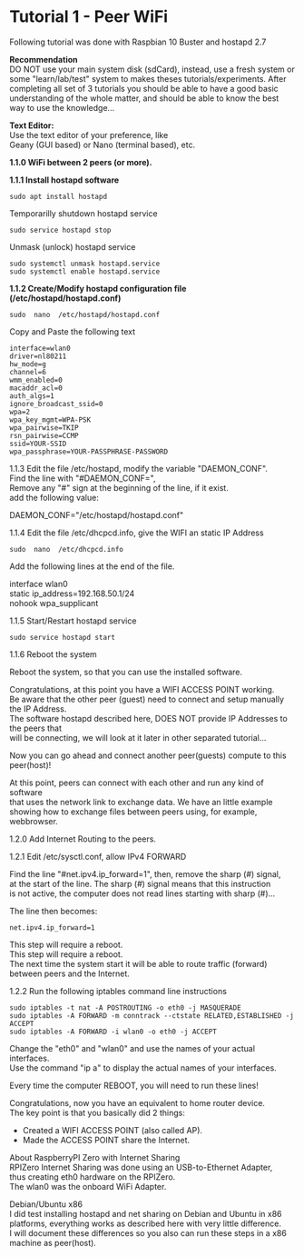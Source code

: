
# Tutorial 1 - Peer WiFi  
  
Following tutorial was done with Raspbian 10 Buster and hostapd 2.7  
  
**Recommendation**  
DO NOT use your main system disk (sdCard), instead, use a fresh system or some "learn/lab/test" system to makes theses tutorials/experiments. After completing all set of 3 tutorials you should be able to have a good basic understanding of the whole matter, and should be able to know the best way to use the knowledge...  
  
**Text Editor:**  
Use the text editor of your preference, like  
Geany (GUI based) or Nano (terminal based), etc.  
  
  
**1.1.0 WiFi between 2 peers (or more).**  
  

**1.1.1 Install hostapd software**  
  
	sudo apt install hostapd  
  
Temporarilly shutdown hostapd service  
  
	sudo service hostapd stop  
  
Unmask (unlock) hostapd service  
  
	sudo systemctl unmask hostapd.service  
	sudo systemctl enable hostapd.service  
  
**1.1.2 Create/Modify hostapd configuration file (/etc/hostapd/hostapd.conf)**  
  
	sudo  nano  /etc/hostapd/hostapd.conf  
  
Copy and Paste the following text  
```  
interface=wlan0  
driver=nl80211  
hw_mode=g  
channel=6  
wmm_enabled=0  
macaddr_acl=0  
auth_algs=1  
ignore_broadcast_ssid=0  
wpa=2  
wpa_key_mgmt=WPA-PSK  
wpa_pairwise=TKIP  
rsn_pairwise=CCMP  
ssid=YOUR-SSID  
wpa_passphrase=YOUR-PASSPHRASE-PASSWORD  
```
  
  

1.1.3 Edit the file /etc/hostapd, modify the variable "DAEMON_CONF".  
Find the line with "#DAEMON_CONF=",   
Remove any "#" sign at the beginning of the line, if it exist.  
add the following value:  
  
DAEMON_CONF="/etc/hostapd/hostapd.conf"  
  
  
1.1.4 Edit the file /etc/dhcpcd.info, give the WIFI an static IP Address  
  
	sudo  nano  /etc/dhcpcd.info  
  
Add the following lines at the end of the file.  
  
interface wlan0  
static ip_address=192.168.50.1/24  
nohook wpa_supplicant  
  
  
1.1.5 Start/Restart hostapd service  
  
	sudo service hostapd start  
  
  
1.1.6 Reboot the system  
  
Reboot the system, so that you can use the installed software.   
  
  
  
Congratulations, at this point you have a WIFI ACCESS POINT working.  
Be aware that the other peer (guest) need to connect and setup manually the IP Address.  
The software hostapd described here, DOES NOT provide IP Addresses to the peers that  
will be connecting, we will look at it later in other separated tutorial...  
  
Now you can go ahead and connect another peer(guests) compute to this peer(host)!  
  
At this point, peers can connect with each other and run any kind of software  
that uses the network link to exchange data. We have an little example  
showing how to exchange files between peers using, for example, webbrowser.  
  
  
  
  

1.2.0 Add Internet Routing to the peers.  

  

1.2.1 Edit /etc/sysctl.conf, allow IPv4 FORWARD  

  
Find the line "#net.ipv4.ip_forward=1", then, remove the sharp (#) signal,  
at the start of the line. The sharp (#) signal means that this instruction  
is not active, the computer does not read lines starting with sharp (#)...  
  
The line then becomes:  
  
	net.ipv4.ip_forward=1  
  
This step will require a reboot.  
This step will require a reboot.  
The next time the system start it will be able to route traffic (forward)  
between peers and the Internet.  
  
  

1.2.2 Run the following iptables command line instructions  

  
	sudo iptables -t nat -A POSTROUTING -o eth0 -j MASQUERADE  
	sudo iptables -A FORWARD -m conntrack --ctstate RELATED,ESTABLISHED -j ACCEPT  
	sudo iptables -A FORWARD -i wlan0 -o eth0 -j ACCEPT  
	  
Change the "eth0" and "wlan0" and use the names of your actual interfaces.  
Use the command "ip a" to display the actual names of your interfaces.  
  
Every time the computer REBOOT, you will need to run these lines!  
  
  
Congratulations, now you have an equivalent to home router device.  
The key point is that you basically did 2 things:  
- Created a WIFI ACCESS POINT (also called AP).  
- Made the ACCESS POINT share the Internet.  
  
About RaspberryPI Zero with Internet Sharing  
RPIZero Internet Sharing was done using an USB-to-Ethernet Adapter,  
thus creating eth0 hardware on the RPIZero.  
The wlan0 was the onboard WiFi Adapter.  
  
  
Debian/Ubuntu x86  
I did test installing hostapd and net sharing on Debian and Ubuntu in x86 platforms, everything works as described here with very little difference.  
I will document these differences so you also can run these steps in a x86 machine as peer(host).  

